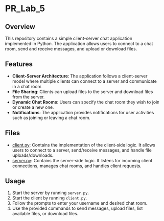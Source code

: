 # PR_Lab_5

## Overview
This repository contains a simple client-server chat application implemented in Python. The application allows users to connect to a chat room, send and receive messages, and upload or download files.

## Features
- **Client-Server Architecture**: The application follows a client-server model where multiple clients can connect to a server and communicate in a chat room.
- **File Sharing**: Clients can upload files to the server and download files from the server.
- **Dynamic Chat Rooms**: Users can specify the chat room they wish to join or create a new one.
- **Notifications**: The application provides notifications for user activities such as joining or leaving a chat room.

## Files
- [client.py](https://github.com/Ricigeroi/PR_Lab_5/blob/master/client.py): Contains the implementation of the client-side logic. It allows users to connect to a server, send/receive messages, and handle file uploads/downloads.
- [server.py](https://github.com/Ricigeroi/PR_Lab_5/blob/master/server.py): Contains the server-side logic. It listens for incoming client connections, manages chat rooms, and handles client requests.

## Usage
1. Start the server by running `server.py`.
2. Start the client by running `client.py`.
3. Follow the prompts to enter your username and desired chat room.
4. Use the provided commands to send messages, upload files, list available files, or download files.
